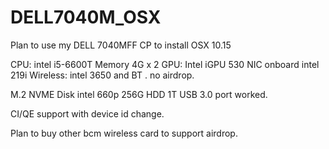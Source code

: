 # DELL7040M_OSX
Plan to use my DELL 7040MFF CP to install OSX 10.15

CPU: intel i5-6600T
Memory 4G x 2
GPU:  Intel iGPU 530
NIC onboard intel 219i
Wireless: intel 3650 and BT . no airdrop.

M.2 NVME Disk intel 660p 256G
HDD 1T 
USB 3.0 port worked.

CI/QE support with device id change.

Plan to buy other bcm wireless card to support airdrop.
